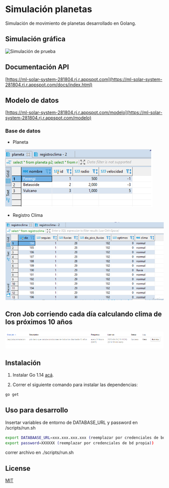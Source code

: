 # Simulación planetas

Simulación de movimiento de planetas desarrollado en Golang.

## Simulación gráfica
![Simulación de prueba](docs/sim.gif)

## Documentación API

[https://ml-solar-system-281804.rj.r.appspot.com](https://ml-solar-system-281804.rj.r.appspot.com/docs/index.html)

## Modelo de datos

[https://ml-solar-system-281804.rj.r.appspot.com/modelo](https://ml-solar-system-281804.rj.r.appspot.com/modelo)

### Base de datos

- Planeta

![Tabla planetas](docs/planetas2.PNG)

- Registro Clima

![Tabla registro clima](docs/registroClima2.PNG)

## Cron Job corriendo cada día calculando clima de los próximos 10 años
![Evidencia del cron job corriendo en App Engine](docs/cronJob.PNG)

## Instalación

1) Instalar Go 1.14 [acá](https://golang.org/dl/).

2) Correr el siguiente comando para instalar las dependencias:
```bash
go get
```

## Uso para desarrollo

Insertar variables de entorno de DATABASE_URL y password en /scripts/run.sh

```bash
export DATABAASE_URL=xxx.xxx.xxx.xxx (reemplazar por credenciales de bd propia)
export password=XXXXXX (reemplazar por credenciales de bd propia))
```
correr archivo en ./scripts/run.sh

## License
[MIT](https://choosealicense.com/licenses/mit/)
